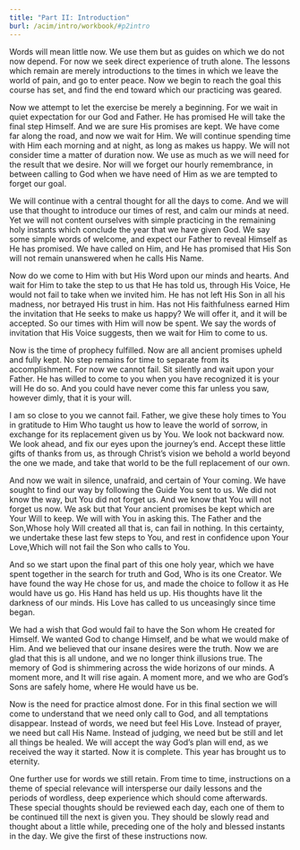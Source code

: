 ```yaml
---
title: "Part II: Introduction"
burl: /acim/intro/workbook/#p2intro
---
```


Words will mean little now. We use them but as guides on which we
do not now depend. For now we seek direct experience of truth alone. The
lessons which remain are merely introductions to the times in which we
leave the world of pain, and go to enter peace. Now we begin to reach
the goal this course has set, and find the end toward which our
practicing was geared.

Now we attempt to let the exercise be merely a beginning. For we wait in
quiet expectation for our God and Father. He has promised He will take
the final step Himself. And we are sure His promises are kept. We have
come far along the road, and now we wait for Him. We will continue
spending time with Him each morning and at night, as long as makes us
happy. We will not consider time a matter of duration now. We use as much
as we will need for the result that we desire. Nor will we forget our
hourly remembrance, in between calling to God when we have need of Him
as we are tempted to forget our goal.

We will continue with a central thought for all the days to come. And we
will use that thought to introduce our times of rest, and calm our minds
at need. Yet we will not content ourselves with simple practicing in the
remaining holy instants which conclude the year that we have given
God. We say some simple words of welcome, and expect our Father to reveal
Himself as He has promised. We have called on Him, and He has promised
that His Son will not remain unanswered when he calls His Name.

Now do we come to Him with but His Word upon our minds and hearts. And
wait for Him to take the step to us that He has told us, through His
Voice, He would not fail to take when we invited him. He has not left
His Son in all his madness, nor betrayed His trust in him. Has not His
faithfulness earned Him the invitation that He seeks to make us happy?
We will offer it, and it will be accepted. So our times with Him will
now be spent. We say the words of invitation
that His Voice suggests, then we wait for Him to come to us.

Now is the time of prophecy fulfilled. Now are all ancient promises
upheld and fully kept. No step remains for time to separate from its
accomplishment. For now we cannot fail. Sit silently and wait upon your
Father. He has willed to come to you when you have recognized it is your
will He do so. And you could have never come this far unless you saw,
however dimly, that it is your will.

I am so close to you we cannot fail. Father, we give these holy times to
You in gratitude to Him Who taught us how to leave the world of sorrow,
in exchange for its replacement given us by You. We look not backward
now. We look ahead, and fix our eyes upon the journey’s end. Accept
these little gifts of thanks from us, as through Christ’s vision we
behold a world beyond the one we made, and take that world to be the
full replacement of our own.

And now we wait in silence, unafraid, and certain of Your coming. We have
sought to find our way by following the Guide You sent to us. We did not
know the way, but You did not forget us. And we know that You will not
forget us now. We ask but that Your ancient promises be kept which are
Your Will to keep. We will with You in asking this. The Father and the
Son,Whose holy Will created all that is, can fail in nothing. In this
certainty, we undertake these last few steps to You, and rest in
confidence upon Your Love,Which will not fail the Son who calls to You.

And so we start upon the final part of this one holy year, which we have
spent together in the search for truth and God, Who is its one Creator.
We have found the way He chose for us, and made the choice to follow it
as He would have us go. His Hand has held us up. His thoughts have lit
the darkness of our minds. His Love has called to us unceasingly since
time began.

We had a wish that God would fail to have the Son whom He created for
Himself. We wanted God to change Himself, and be what we would make of
Him. And we believed that our insane desires were the truth. Now we are
glad that this is all undone, and we no longer think illusions true. The
memory of God is shimmering across the wide horizons of our minds. A
moment more, and It will rise again. A moment more, and we who are God’s
Sons are safely home, where He would have us be.

Now is the need for practice almost done. For in this final section we
will come to understand that we need only call to God, and all
temptations disappear. Instead of words, we need but feel His Love.
Instead of prayer, we need but call His Name. Instead of judging, we
need but be still and let all things be healed. We will accept the way
God’s plan will end, as we received the way it started. Now it is
complete. This year has brought us to eternity.

One further use for words we still retain. From time to time,
instructions on a theme of special relevance will intersperse our daily
lessons and the periods of wordless, deep experience which should come
afterwards. These special thoughts should be reviewed each day, each one
of them to be continued till the next is given you. They should be slowly
read and thought about a little while, preceding one of the holy and
blessed instants in the day. We give the first of these instructions
now.

